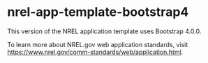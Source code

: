 # nrel-app-template-bootstrap4

This version of the NREL application template uses Bootstrap 4.0.0.

To learn more about NREL.gov web application standards, visit https://www.nrel.gov/comm-standards/web/application.html.
